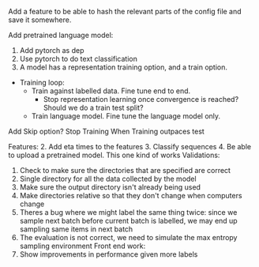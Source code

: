 Add a feature to be able to hash the relevant parts of the config file and save it somewhere.

Add pretrained language model:
1. Add pytorch as dep
2. Use pytorch to do text classification
3. A model has a representation training option, and a train option.
  - Training loop:
    - Train against labelled data. Fine tune end to end.
      - Stop representation learning once convergence is reached? Should we do a train test split?
    - Train language model. Fine tune the language model only.


Add Skip option?
Stop Training When Training outpaces test

Features:
  2. Add eta times to the features
  3. Classify sequences
  4. Be able to upload a pretrained model. This one kind of works
Validations:
  1. Check to make sure the directories that are specified are correct
  2. Single directory for all the data collected by the model
  3. Make sure the output directory isn't already being used
  4. Make directories relative so that they don't change when computers change
  5. Theres a bug where we might label the same thing twice: since we sample next batch before current batch is labelled, we may end up sampling same items in next batch
  6. The evaluation is not correct, we need to simulate the max entropy sampling environment
Front end work:
  1. Show improvements in performance given more labels

